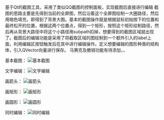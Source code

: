 基于Qt的截图工具，采用了类似QQ截图的控制面板，实现截图后直接进行编辑
截图的思路主要是先得到当前的全屏图，然后沿着这个全屏图绘制一大圈路径，然后用暗色填充，即得到了背景大图。基本的截图操作就是根据鼠标初始按下的位置和最终松开的位置，根据这两个位置点，得到一个矩形，按照这个矩形绘制路径，然后再从背景大路径中将这个小路径用subpath扣掉，想要得到的截图区域就出现了。截图后的编辑功能是采用了将截取区域的图绘制到一个额外引入的label上面，利用编辑区按钮触发后在其中进行编辑操作。定义想要编辑的图形种类的结构体，引入QVector向量进行保存。 
马赛克及撤销功能有待添加，，

基本截图：
![基本截图](https://github.com/lidian53/Screenshot-with-picture-edit-Based-on-Qt/blob/master/screenimage/ima1.jpg)

文字编辑：
![文字编辑](https://github.com/lidian53/Screenshot-with-picture-edit-Based-on-Qt/blob/master/screenimage/ima.jpg)

画箭头：
![画箭头](https://github.com/lidian53/Screenshot-with-picture-edit-Based-on-Qt/blob/master/screenimage/ima2.jpg)

画矩形：
![画矩形](https://github.com/lidian53/Screenshot-with-picture-edit-Based-on-Qt/blob/master/screenimage/ima3.jpg)

画圆形：
![画圆形](https://github.com/lidian53/Screenshot-with-picture-edit-Based-on-Qt/blob/master/screenimage/ima4.jpg)

同时编辑：
![同时编辑](https://github.com/lidian53/Screenshot-with-picture-edit-Based-on-Qt/blob/master/screenimage/ima5.jpg)
